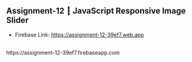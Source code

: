 ## Assignment-12 ┇ JavaScript Responsive Image Slider

- Firebase Link:
https://assignment-12-39ef7.web.app
</br>
https://assignment-12-39ef7.firebaseapp.com
